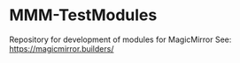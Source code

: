 # MMM-TestModules
Repository for development of modules for MagicMirror
See: https://magicmirror.builders/
